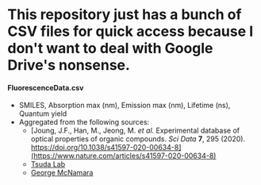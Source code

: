 # This repository just has a bunch of CSV files for quick access because I don't want to deal with Google Drive's nonsense.

#### FluorescenceData.csv
- SMILES, Absorption max (nm), Emission max (nm), Lifetime (ns), Quantum yield
- Aggregated from the following sources:
  - [Joung, J.F., Han, M., Jeong, M. *et al.* Experimental database of optical properties of organic compounds. *Sci Data* **7**, 295 (2020). https://doi.org/10.1038/s41597-020-00634-8](https://www.nature.com/articles/s41597-020-00634-8)
  - [Tsuda Lab](https://github.com/tsudalab/FL_ChemTS)
  - [George McNamara](http://www.geomcnamara.com/data)
